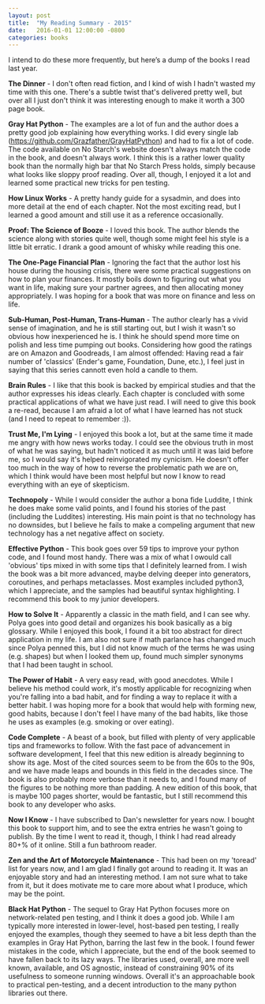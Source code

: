 ```yaml
---
layout: post
title:  "My Reading Summary - 2015"
date:   2016-01-01 12:00:00 -0800
categories: books
---
```


I intend to do these more frequently, but here’s a dump of the books I read last year.

**The Dinner** - I don't often read fiction, and I kind of wish I hadn't wasted my time with this one. There's a subtle twist that's delivered pretty well, but over all I just don't think it was interesting enough to make it worth a 300 page book.

**Gray Hat Python** - The examples are a lot of fun and the author does a pretty good job explaining how everything works. I did every single lab (https://github.com/Grazfather/GrayHatPython) and had to fix a lot of code. The code available on No Starch's website doesn't always match the code in the book, and doesn't always work. I think this is a rather lower quality book than the normally high bar that No Starch Press holds, simply because what looks like sloppy proof reading. Over all, though, I enjoyed it a lot and learned some practical new tricks for pen testing.

**How Linux Works** - A pretty handy guide for a sysadmin, and does into more detail at the end of each chapter. Not the most exciting read, but I learned a good amount and still use it as a reference occasionally.

**Proof: The Science of Booze** - I loved this book. The author blends the science along with stories quite well, though some might feel his style is a little bit erratic. I drank a good amount of whisky while reading this one.

**The One-Page Financial Plan** - Ignoring the fact that the author lost his house during the housing crisis, there were some practical suggestions on how to plan your finances. It mostly boils down to figuring out what you want in life, making sure your partner agrees, and then allocating money appropriately. I was hoping for a book that was more on finance and less on life.

**Sub-Human, Post-Human, Trans-Human** - The author clearly has a vivid sense of imagination, and he is still starting out, but I wish it wasn't so obvious how inexperienced he is. I think he should spend more time on polish and less time pumping out books. Considering how good the ratings are on Amazon and Goodreads, I am almost offended: Having read a fair number of 'classics' (Ender's game, Foundation, Dune, etc.), I feel just in saying that this series cannott even hold a candle to them.

**Brain Rules** - I like that this book is backed by empirical studies and that the author expresses his ideas clearly. Each chapter is concluded with some practical applications of what we have just read. I will need to give this book a re-read, because I am afraid a lot of what I have learned has not stuck (and I need to repeat to remember :)).

**Trust Me, I'm Lying** - I enjoyed this book a lot, but at the same time it made me angry with how news works today. I could see the obvious truth in most of what he was saying, but hadn't noticed it as much until it was laid before me, so I would say it's helped reinvigorated my cynicism. He doesn't offer too much in the way of how to reverse the problematic path we are on, which I think would have been most helpful but now I know to read everything with an eye of skepticism.

**Technopoly** - While I would consider the author a bona fide Luddite, I think he does make some valid points, and I found his stories of the past (including the Luddites) interesting. His main point is that no technology has no downsides, but I believe he fails to make a compeling argument that new technology has a net negative affect on society.

**Effective Python** - This book goes over 59 tips to improve your python code, and I found most handy. There was a mix of what I owould call 'obvious' tips mixed in with some tips that I definitely learned from. I wish the book was a bit more advanced, maybe delving deeper into generators, coroutines, and perhaps metaclasses. Most examples included python3, which I appreciate, and the samples had beautiful syntax highlighting. I recommend this book to my junior developers.

**How to Solve It** - Apparently a classic in the math field, and I can see why. Polya goes into good detail and organizes his book basically as a big glossary. While I enjoyed this book, I found it a bit too abstract for direct application in my life. I am also not sure if math parlance has changed much since Polya penned this, but I did not know much of the terms he was using (e.g. shapes) but when I looked them up, found much simpler synonyms that I had been taught in school.

**The Power of Habit** - A very easy read, with good anecdotes. While I believe his method could work, it's mostly applicable for recognizing when you're falling into a bad habit, and for finding a way to replace it with a better habit. I was hoping more for a book that would help with forming new, good habits, because I don't feel I have many of the bad habits, like those he uses as examples (e.g. smoking or over eating).

**Code Complete** - A beast of a book, but filled with plenty of very applicable tips and frameworks to follow. With the fast pace of advancement in software development, I feel that this new edition is already beginning to show its age. Most of the cited sources seem to be from the 60s to the 90s, and we have made leaps and bounds in this field in the decades since. The book is also probably more verbose than it needs to, and I found many of the figures to be nothing more than padding. A new edition of this book, that is maybe 100 pages shorter, would be fantastic, but I still recommend this book to any developer who asks.

**Now I Know** - I have subscribed to Dan's newsletter for years now. I bought this book to support him, and to see the extra entries he wasn't going to publish. By the time I went to read it, though, I think I had read already 80+% of it online. Still a fun bathroom reader.

**Zen and the Art of Motorcycle Maintenance** - This had been on my 'toread' list for years now, and I am glad I finally got around to reading it. It was an enjoyable story and had an interesting method. I am not sure what to take from it, but it does motivate me to care more about what I produce, which may be the point.

**Black Hat Python** - The sequel to Gray Hat Python focuses more on network-related pen testing, and I think it does a good job. While I am typically more interested in lower-level, host-based pen testing, I really enjoyed the examples, though they seemed to have a bit less depth than the examples in Gray Hat Python, barring the last few in the book. I found fewer mistakes in the code, which I appreciate, but the end of the book seemed to have fallen back to its lazy ways. The libraries used, overall, are more well known, available, and OS agnostic, instead of constraining 90% of its usefulness to someone running windows. Overall it's an approachable book to practical pen-testing, and a decent introduction to the many python libraries out there.
